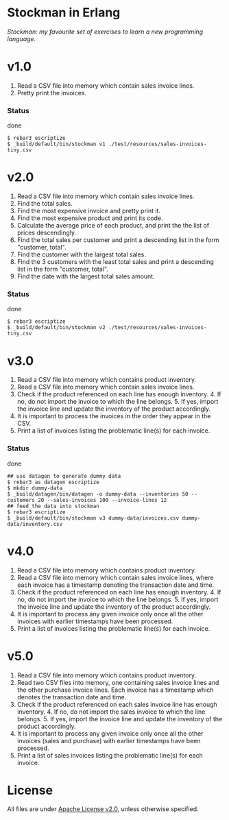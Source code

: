 # Stockman in Erlang
*Stockman: my favourite set of exercises to learn a new programming language.*

# v1.0
1. Read a CSV file into memory which contain sales invoice lines.
2. Pretty print the invoices.

### Status ###
done

```
$ rebar3 escriptize
$ _build/default/bin/stockman v1 ./test/resources/sales-invoices-tiny.csv
```

# v2.0 #
1. Read a CSV file into memory which contain sales invoice lines.
2. Find the total sales.
3. Find the most expensive invoice and pretty print it.
4. Find the most expensive product and print its code.
5. Calculate the average price of each product, and print the the list of prices descendingly.
6. Find the total sales per customer and print a descending list in the form "customer, total".
7. Find the customer with the largest total sales.
8. Find the 3 customers with the least total sales and print a descending list in the form "customer, total".
9. Find the date with the largest total sales amount.

### Status ###
done

```
$ rebar3 escriptize
$ _build/default/bin/stockman v2 ./test/resources/sales-invoices-tiny.csv
```

# v3.0 #
1. Read a CSV file into memory which contains product inventory.
2. Read a CSV file into memory which contain sales invoice lines.
  3. Check if the product referenced on each line has enough inventory.
    4. If no, do not import the invoice to which the line belongs.
    5. If yes, import the invoice line and update the inventory of the product
       accordingly.
  6. It is important to process the invoices in the order they appear in the CSV.
7. Print a list of invoices listing the problematic line(s) for each invoice.

### Status ###
done

```
## use datagen to generate dummy data
$ rebar3 as datagen escriptize
$ mkdir dummy-data
$ _build/datagen/bin/datagen -o dummy-data --inventories 50 --customers 20 --sales-invoices 100 --invoice-lines 12
## feed the data into stockman
$ rebar3 escriptize
$ _build/default/bin/stockman v3 dummy-data/invoices.csv dummy-data/inventory.csv
```

# v4.0 #

1. Read a CSV file into memory which contains product inventory.
2. Read a CSV file into memory which contain sales invoice lines, where each invoice has a timestamp denoting the transaction date and time.
  3. Check if the product referenced on each line has enough inventory.
    4. If no, do not import the invoice to which the line belongs.
    5. If yes, import the invoice line and update the inventory of the product
       accordingly.
  6. It is important to process any given invoice only once all the other invoices with earlier timestamps have been processed.
7. Print a list of invoices listing the problematic line(s) for each invoice.

# v5.0 #

1. Read a CSV file into memory which contains product inventory.
2. Read two CSV files into memory, one containing sales invoice lines and the other purchase invoice lines. Each invoice has a timestamp which denotes the transaction date and time.
3. Check if the product referenced on each sales invoice line has enough inventory.
    4. If no, do not import the sales invoice to which the line belongs.
    5. If yes, import the invoice line and update the inventory of the product
       accordingly.
  6. It is important to process any given invoice only once all the other invoices (sales and purchase) with earlier timestamps have been processed.
7. Print a list of sales invoices listing the problematic line(s) for each invoice.

# License #
All files are under [Apache License v2.0](http://www.apache.org/licenses/LICENSE-2.0), unless otherwise specified.
